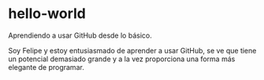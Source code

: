 # hello-world
Aprendiendo a usar GitHub desde lo básico.

Soy Felipe y estoy entusiasmado de aprender a usar GitHub, se ve que tiene un potencial demasiado grande y a la vez proporciona una forma más elegante de programar.
